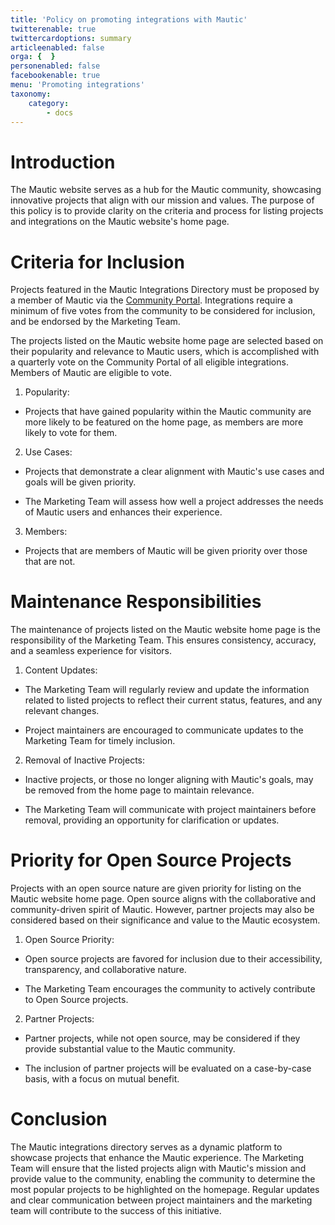 ```yaml
---
title: 'Policy on promoting integrations with Mautic'
twitterenable: true
twittercardoptions: summary
articleenabled: false
orga: {  }
personenabled: false
facebookenable: true
menu: 'Promoting integrations'
taxonomy:
    category:
        - docs
---
```


# Introduction

The Mautic website serves as a hub for the Mautic community, showcasing innovative projects that align with our mission and values. The purpose of this policy is to provide clarity on the criteria and process for listing projects and integrations on the Mautic website's home page.

# Criteria for Inclusion

Projects featured in the Mautic Integrations Directory must be proposed by a member of Mautic via the [Community Portal](https://community.mautic.org/assemblies/marketing-team/f/53/proposals/new). Integrations require a minimum of five votes from the community to be considered for inclusion, and be endorsed by the Marketing Team. 

The projects listed on the Mautic website home page are selected based on their popularity and relevance to Mautic users, which is accomplished with a quarterly vote on the Community Portal of all eligible integrations. Members of Mautic are eligible to vote. 

1. Popularity:

- Projects that have gained popularity within the Mautic community are more likely to be featured on the home page, as members are more likely to vote for them.
2. Use Cases:

- Projects that demonstrate a clear alignment with Mautic's use cases and goals will be given priority.

- The Marketing Team will assess how well a project addresses the needs of Mautic users and enhances their experience.
3. Members:

- Projects that are members of Mautic will be given priority over those that are not.

# Maintenance Responsibilities

The maintenance of projects listed on the Mautic website home page is the responsibility of the Marketing Team. This ensures consistency, accuracy, and a seamless experience for visitors.

1. Content Updates:

- The Marketing Team will regularly review and update the information related to listed projects to reflect their current status, features, and any relevant changes.

- Project maintainers are encouraged to communicate updates to the Marketing Team for timely inclusion.

2. Removal of Inactive Projects:

- Inactive projects, or those no longer aligning with Mautic's goals, may be removed from the home page to maintain relevance.

- The Marketing Team will communicate with project maintainers before removal, providing an opportunity for clarification or updates.

# Priority for Open Source Projects

Projects with an open source nature are given priority for listing on the Mautic website home page. Open source aligns with the collaborative and community-driven spirit of Mautic. However, partner projects may also be considered based on their significance and value to the Mautic ecosystem.

1. Open Source Priority:

- Open source projects are favored for inclusion due to their accessibility, transparency, and collaborative nature.

- The Marketing Team encourages the community to actively contribute to Open Source projects.

2. Partner Projects:

- Partner projects, while not open source, may be considered if they provide substantial value to the Mautic community.

- The inclusion of partner projects will be evaluated on a case-by-case basis, with a focus on mutual benefit.

# Conclusion

The Mautic integrations directory serves as a dynamic platform to showcase projects that enhance the Mautic experience. The Marketing Team will ensure that the listed projects align with Mautic's mission and provide value to the community, enabling the community to determine the most popular projects to be highlighted on the homepage. Regular updates and clear communication between project maintainers and the marketing team will contribute to the success of this initiative.
